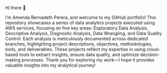 Hi there 👋

 I’m Amenda Bernadeth Perera, and welcome to my GitHub portfolio! This repository showcases a series of data analytics projects executed using AWS services, focusing on five key areas: Exploratory Data Analysis, Descriptive Analysis, Diagnostic Analysis, Data Wrangling, and Data Quality Control. Each analysis is meticulously documented across dedicated branches, highlighting project descriptions, objectives, methodologies, tools, and deliverables. These projects reflect my expertise in using cloud-based tools to extract insights, ensure data quality, and optimize decision-making processes. Thank you for exploring my work—I hope it provides valuable insights into my analytical journey!
